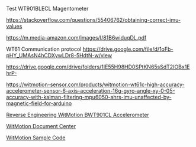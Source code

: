 Test WT901BLECL Magentometer

https://stackoverflow.com/questions/55406762/obtaining-correct-imu-values

https://m.media-amazon.com/images/I/81B6widuqDL.pdf

WT61 Communication protocol
https://drive.google.com/file/d/1oFb-pHY_UMAsN4hCDXywLDr8-5HdtN-w/view

https://drive.google.com/drive/folders/1IE55H98HD0SPtKN65sSdT2IOBx1EhrP-

https://witmotion-sensor.com/products/witmotion-wt61c-high-accuracy-accelerometer-sensor-6-axis-acceleration-16g-gyro-angle-xy-0-05-accuracy-with-kalman-filtering-mpu6050-ahrs-imu-unaffected-by-magnetic-field-for-arduino

[Reverse Engineering WitMotion BWT901CL Accelerometer](https://github.com/jurassic-marc/witmotion-bwt901cl-accelerometer-reverse-engineer)

[WitMotion Document Center](https://drive.google.com/drive/u/0/folders/1I6sBC-8Q3_vtY-GrFDZbWJZJFk7UnNfO)

[WitMotion Sample Code](https://drive.google.com/drive/u/0/folders/1p1aHEb78HDBCXsFlAyqGE_lVG09o_K5N)

